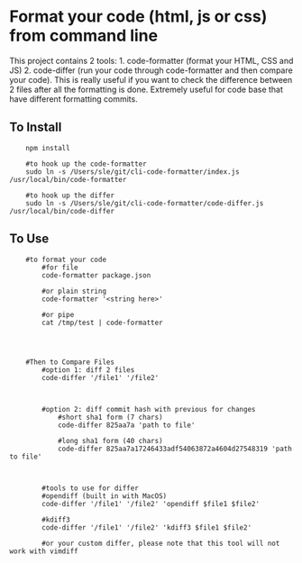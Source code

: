 # Format your code (html, js or css) from command line

This project contains 2 tools:
	1. code-formatter (format your HTML, CSS and JS)
	2. code-differ (run your code through code-formatter and then compare your code). This is really useful if you want to check the difference between 2 files after all the formatting is done. Extremely useful for code base that have different formatting commits.






## To Install
```
	npm install

	#to hook up the code-formatter
	sudo ln -s /Users/sle/git/cli-code-formatter/index.js /usr/local/bin/code-formatter

	#to hook up the differ
	sudo ln -s /Users/sle/git/cli-code-formatter/code-differ.js /usr/local/bin/code-differ
```




## To Use
```
	#to format your code
		#for file
		code-formatter package.json

		#or plain string
		code-formatter '<string here>'

		#or pipe
		cat /tmp/test | code-formatter




	#Then to Compare Files
		#option 1: diff 2 files
		code-differ '/file1' '/file2'
	


		#option 2: diff commit hash with previous for changes
			#short sha1 form (7 chars)
			code-differ 825aa7a 'path to file'

			#long sha1 form (40 chars)
			code-differ 825aa7a17246433adf54063872a4604d27548319 'path to file'



		#tools to use for differ
		#opendiff (built in with MacOS)
		code-differ '/file1' '/file2' 'opendiff $file1 $file2'

		#kdiff3 
		code-differ '/file1' '/file2' 'kdiff3 $file1 $file2'

		#or your custom differ, please note that this tool will not work with vimdiff
```
